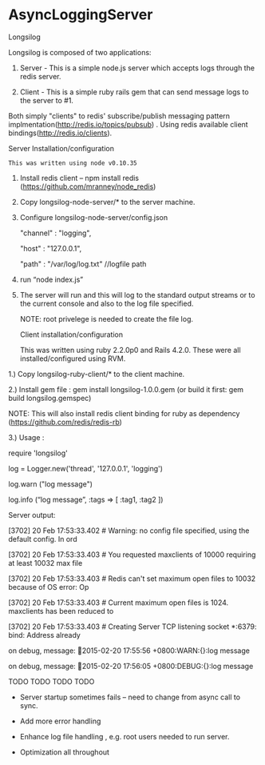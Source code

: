 # AsyncLoggingServer

Longsilog

Longsilog is composed of two applications:

1. Server - This is a simple node.js server which accepts logs through the redis server.

2. Client - This is a simple ruby rails gem that can send message logs to the server to #1.

Both simply "clients" to redis' subscribe/publish messaging pattern implmentation(http://redis.io/topics/pubsub) . Using redis available client bindings(http://redis.io/clients).

Server Installation/configuration

	This was written using node v0.10.35

1.	Install redis client – npm install redis (https://github.com/mranney/node_redis) 

2.	Copy longsilog-node-server/* to the server machine.

3.	Configure longsilog-node-server/config.json

	"channel" : "logging",

	"host" : "127.0.0.1",

	"path" : "/var/log/log.txt" //logfile path

4.	run “node index.js”

5.	The server will run and this will log to the standard output streams or to the current console and also to the log file specified.


	NOTE: root privelege is needed to create the file log.

	Client installation/configuration

	This was written using ruby 2.2.0p0 and Rails 4.2.0. These were all installed/configured using RVM.

1.)	Copy longsilog-ruby-client/* to the client machine.

2.)	Install gem file : gem install longsilog-1.0.0.gem (or build it first: gem build longsilog.gemspec)

NOTE: This will also install redis client binding for ruby as dependency (https://github.com/redis/redis-rb) 

3.)	Usage : 

require 'longsilog'

log = Logger.new('thread', '127.0.0.1', 'logging')

log.warn ("log message")

log.info (“log message”, :tags => [ :tag1, :tag2 ])

Server output:

[3702] 20 Feb 17:53:33.402 # Warning: no config file specified, using the default config. In ord

[3702] 20 Feb 17:53:33.403 # You requested maxclients of 10000 requiring at least 10032 max file

[3702] 20 Feb 17:53:33.403 # Redis can't set maximum open files to 10032 because of OS error: Op

[3702] 20 Feb 17:53:33.403 # Current maximum open files is 1024. maxclients has been reduced to

[3702] 20 Feb 17:53:33.403 # Creating Server TCP listening socket *:6379: bind: Address already

on debug, message: :thread:2015-02-20 17:55:56 +0800:WARN:{}:log message

on debug, message: :thread:2015-02-20 17:56:05 +0800:DEBUG:{}:log message

TODO TODO TODO TODO

-	Server startup sometimes fails – need to change from async call to sync.

-	Add more error handling

-	Enhance log file handling , e.g. root users needed to run server.

-	Optimization all throughout


